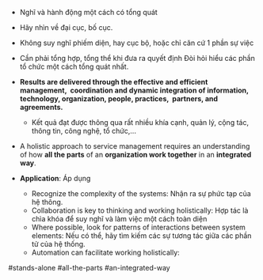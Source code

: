 - Nghĩ và hành động một cách có tổng quát
- Hãy nhìn về đại cục, bố cục.
- Không suy nghĩ phiếm diện, hay cục bộ, hoặc chỉ căn cứ 1 phần sự việc
- Cần phải tổng hợp, tổng thể khi đưa ra quyết định
Đòi hỏi hiểu các phần tổ chức một cách tổng quát nhất.
- **Results are delivered through the effective and efficient management,  coordination and dynamic integration of information, technology, organization, people, practices,  partners, and agreements.**
	- Kết quả đạt được thông qua rất nhiều khía cạnh, quản lý, cộng tác, thông tin, công nghệ, tổ chức,...

- A holistic approach to service management requires an understanding of how **all the parts** of an **organization work together** in an **integrated way**.

- **Application**: Áp dụng
	- Recognize the complexity of the systems: Nhận ra sự phức tạp của hệ thông.
	- Collaboration is key to thinking and working holistically: Hợp tác là chìa khóa để suy nghĩ và làm việc một cách toàn diện
	- Where possible, look for patterns of interactions between system  elements: Nếu có thể, hãy tìm kiếm các sự tương tác giữa các phần tử của hệ thống.
	- Automation can facilitate working holistically: 



#stands-alone #all-the-parts #an-integrated-way
